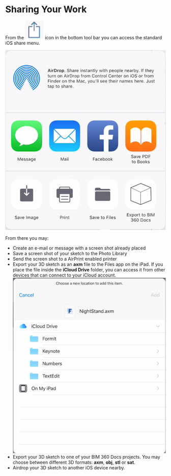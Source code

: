 # Sharing Your Work

From the ![](../.gitbook/assets/shareicon.png) icon in the bottom tool bar you can access the standard iOS share menu. 

![](../.gitbook/assets/sharemenu.png) 

From there you may:

* Create an e-mail or message with a screen shot already placed
* Save a screen shot of your sketch to the Photo Library
* Send the screen shot to a AirPrint enabled printer
* Export your 3D sketch as an **axm** file to the Files app on the iPad. If you place the file inside the **iCloud Drive** folder, you can access it from other devices that can connect to your iCloud account.![](../.gitbook/assets/sharetofiles.png) 
* Export your 3D sketch to one of your BIM 360 Docs projects. You may choose between different 3D formats: **axm**, **obj**, **stl** or **sat**.
* Airdrop your 3D sketch to another iOS device nearby.













